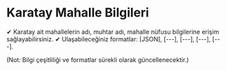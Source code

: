 # Karatay Mahalle Bilgileri

✔ Karatay ait mahallelerin adı, muhtar adı, mahalle nüfusu bilgilerine erişim sağlayabilirsiniz.
✔ Ulaşabileceğiniz formatlar: [JSON], [---], [---], [---], [---].

(Not: Bilgi çeşitliliği ve formatlar sürekli olarak güncellenecektir.)
